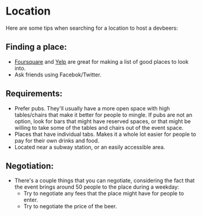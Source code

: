 # Location

Here are some tips when searching for a location to host a devbeers:

## Finding a place:
- [Foursquare](https://foursquare.com/) and [Yelp](http://www.yelp.com/) are great for making a list of good places to look into.
- Ask friends using Facebok/Twitter.

## Requirements:
- Prefer pubs. They'll usually have a more open space with high tables/chairs that make it better for people to mingle. If pubs are not an option, look for bars that might have reserved spaces, or that might be willing to take some of the tables and chairs out of the event space.
- Places that have individual tabs. Makes it a whole lot easier for people to pay for their own drinks and food.
- Located near a subway station, or an easily accessible area.

## Negotiation:
- There's a couple things that you can negotiate, considering the fact that the event brings around 50 people to the place during a weekday:
    - Try to negotiate any fees that the place might have for people to enter.
    - Try to negotiate the price of the beer.

